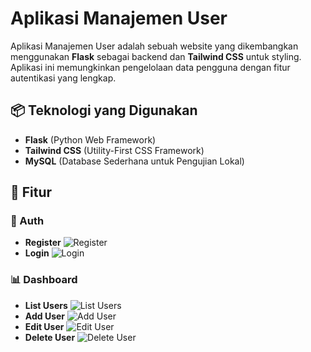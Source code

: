 # Aplikasi Manajemen User

Aplikasi Manajemen User adalah sebuah website yang dikembangkan menggunakan **Flask** sebagai backend dan **Tailwind CSS** untuk styling. Aplikasi ini memungkinkan pengelolaan data pengguna dengan fitur autentikasi yang lengkap.

## 📦 Teknologi yang Digunakan
- **Flask** (Python Web Framework)
- **Tailwind CSS** (Utility-First CSS Framework)
- **MySQL** (Database Sederhana untuk Pengujian Lokal)

## 🎯 Fitur

### 🔑 Auth
- **Register** ![Register](https://drive.google.com/uc?export=view&id=1NqFjH9IdC4MQhG33C6NAcU0y46J-HePM)
- **Login** ![Login](https://drive.google.com/uc?export=view&id=1Me4CVodPqe6o3pEAfdcJmaro-S9olzRS)

### 📊 Dashboard
- **List Users** ![List Users](https://drive.google.com/uc?export=view&id=1egavhOggphuP7CzdyrS7swtu7HZu71Xb)
- **Add User** ![Add User](https://drive.google.com/uc?export=view&id=1e9gcLDqdra_bsl8qFRKSGXcawxy-NJo0)
- **Edit User** ![Edit User](https://drive.google.com/uc?export=view&id=1ZqYlUrEsSBfn0fTcHF3_sX9XluXAxs9k)
- **Delete User** ![Delete User](https://drive.google.com/uc?export=view&id=1RjYxMfCHXzNXyAfPWdPI1NmbHPoo2CP8)

